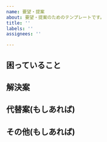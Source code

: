 ```yaml
---
name: 要望・提案
about: 要望・提案のためのテンプレートです。
title: ''
labels: ''
assignees: ''

---
```


## 困っていること

## 解決案

## 代替案(もしあれば)

## その他(もしあれば)
